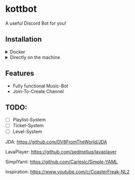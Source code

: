 # kottbot
A useful Discord Bot for you!

## Installation
<details>
    <summary>Docker</summary>
1. Install Docker on your system (See https://docs.docker.com/engine/install/ubuntu/)
2. With docker-compose
    
```
    version: "3"
    services:
        kottbot:
            image: <image name>
            container_name: kottbot
            volumes:
                - ./:/home/kottbot/
```


2. With docker run
    
```docker run <image name> -v ./:/home/kottbot```
    
</details>

<details>
    <summary>Directly on the machine</summary>

## Steps
- Download the latest release (or clone the repo and build from source).
- Check if java is installed with `java --version`
- Execute  `java -jar <jar file name>.jar` to start the Bot: 
- Type `exit` to shutdown the bot!

## Run in the Background:
- Install `screen`
==> Ubuntu: `apt install screen`

- screen -AmdS kottbot java -jar kottbot.jar
==> You can also write it into a .sh file, if you need it more often :D
`echo "screen -AmdS kottbot java -jar <kottbot file>.jar" >> start.sh`
Run this in the terminal to generate your shell script.

- See if your bot is already running with `screen -ls`

- Attach to to terminal of your bot with `screen -r <name>`

</details>




## Features
- Fully functional Music-Bot
- Join-To-Create Channel

## TODO:
- [ ] Playlist-System
- [ ] Ticket-System
- [ ] Level-System

JDA: https://github.com/DV8FromTheWorld/JDA

LavaPlayer: https://github.com/sedmelluq/lavaplayer

SimplYaml: https://github.com/Carleslc/Simple-YAML

Inspiration: https://www.youtube.com/c/CoasterFreak-NL2
